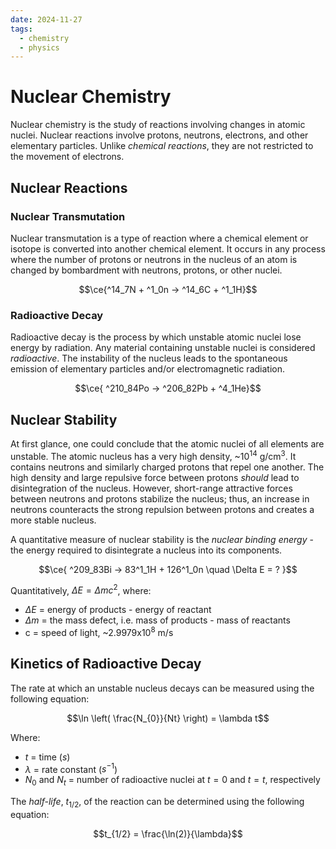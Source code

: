 ```yaml
---
date: 2024-11-27
tags:
  - chemistry
  - physics
---
```

# Nuclear Chemistry

Nuclear chemistry is the study of reactions involving changes in atomic nuclei.
Nuclear reactions involve protons, neutrons, electrons, and other elementary particles. Unlike *chemical reactions*, they are not restricted to the movement of electrons.
## Nuclear Reactions
### Nuclear Transmutation
Nuclear transmutation is a type of reaction where a chemical element or isotope is converted into another chemical element. It occurs in any process where the number of protons or neutrons in the nucleus of an atom is changed by bombardment with neutrons, protons, or other nuclei.

$$\ce{^14_7N + ^1_0n -> ^14_6C + ^1_1H}$$

### Radioactive Decay
Radioactive decay is the process by which unstable atomic nuclei lose energy by radiation. Any material containing unstable nuclei is considered *radioactive*. The instability of the nucleus leads to the spontaneous emission of elementary particles and/or electromagnetic radiation.

$$\ce{ ^210_84Po -> ^206_82Pb + ^4_1He}$$


## Nuclear Stability
At first glance, one could conclude that the atomic nuclei of all elements are unstable. The atomic nucleus has a very high density, ~10$^{14}$ g/cm$^3$. It contains neutrons and similarly charged protons that repel one another. The high density and large repulsive force between protons *should* lead to disintegration of the nucleus. However, short-range attractive forces between neutrons and protons stabilize the nucleus; thus, an increase in neutrons counteracts the strong repulsion between protons and creates a more stable nucleus.

A quantitative measure of nuclear stability is the *nuclear binding energy* - the energy required to disintegrate a nucleus into its components.

$$\ce{ ^209_83Bi -> 83^1_1H + 126^1_0n \quad \Delta E = ? }$$

Quantitatively, $\Delta E = \Delta mc^2$, where:
- $\Delta E$ = energy of products - energy of reactant
- $\Delta m$ = the mass defect, i.e. mass of products - mass of reactants
- c = speed of light, ~2.9979x10$^8$ m/s

## Kinetics of Radioactive Decay
The rate at which an unstable nucleus decays can be measured using the following equation:

$$\ln \left( \frac{N_{0}}{Nt} \right) = \lambda t$$

Where:
- $t$ = time ($s$)
- $\lambda$ = rate constant ($s^{-1}$)
- $N_{0}$ and $N_{t}$ = number of radioactive nuclei at $t = 0$ and $t=t$, respectively

The *half-life*, $t_{1/2}$, of the reaction can be determined using the following equation:

$$t_{1/2} = \frac{\ln(2)}{\lambda}$$
